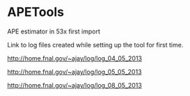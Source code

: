 APETools
========

APE estimator in 53x first import

Link to log files created while setting up the tool for first time.


http://home.fnal.gov/~ajay/log/log_04_05_2013

http://home.fnal.gov/~ajay/log/log_05_05_2013

http://home.fnal.gov/~ajay/log/log_08_05_2013
